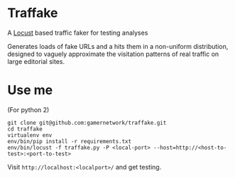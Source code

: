 # Traffake

A [Locust](https://github.com/locustio/locust) based traffic faker for testing analyses

Generates loads of fake URLs and a hits them in a non-uniform distribution, designed
to vaguely approximate the visitation patterns of real traffic on large editorial sites.

# Use me

(For python 2)

```
git clone git@github.com:gamernetwork/traffake.git
cd traffake
virtualenv env
env/bin/pip install -r requirements.txt
env/bin/locust -f traffake.py -P <local-port> --host=http://<host-to-test>:<port-to-test>
```

Visit ```http://localhost:<localport>/``` and get testing.


